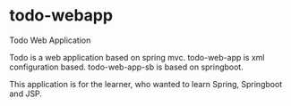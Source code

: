 # todo-webapp
Todo Web Application

Todo is a web application based on spring mvc.
todo-web-app is xml configuration based.
todo-web-app-sb is based on springboot.

This application is for the learner, who wanted to learn Spring, Springboot and JSP.
